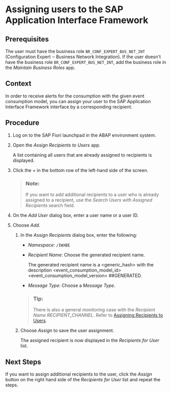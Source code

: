 <!-- loio3703e91f1125462593cfdd6f41038262 -->

# Assigning users to the SAP Application Interface Framework



## Prerequisites

The user must have the business role `BR_CONF_EXPERT_BUS_NET_INT` \(Configuration Expert ‒ Business Network Integration\). If the user doesn't have the business role `BR_CONF_EXPERT_BUS_NET_INT`, add the business role in the *Maintain Business Roles* app.



## Context

In order to receive alerts for the consumption with the given event consumption model, you can assign your user to the SAP Application Interface Framework interface by a corresponding recipient.



## Procedure

1.  Log on to the SAP Fiori launchpad in the ABAP environment system.

2.  Open the *Assign Recipients to Users* app.

    A list containing all users that are already assigned to recipients is displayed.

3.  Click the *\+* in the bottom row of the left-hand side of the screen.

    > ### Note:  
    > If you want to add additional recipients to a user who is already assigned to a recipient, use the *Search Users with Assigned Recipients* search field.

4.  On the *Add User* dialog box, enter a user name or a user ID.

5.  Choose *Add*.

    1.  In the *Assign Recipients* dialog box, enter the following:

        -   *Namespace*: `/IWXBE`
        -   *Recipient Name*: Choose the generated recipient name.

            The generated recipient name is a <generic\_hash\> with the description <event\_consumption\_model\_id\> <event\_consumption\_model\_version\> \#\#GENERATED.

        -   *Message Type*: Choose a *Message Type*.

        > ### Tip:  
        > There is also a general monitoring case with the *Recipient Name* *RECIPIENT\_CHANNEL*. Refer to [Assigning Recipients to Users](assigning-recipients-to-users-14a9615.md).

    2.  Choose *Assign* to save the user assignment.

        The assigned recipient is now displayed in the *Recipients for User* list.





## Next Steps

If you want to assign additional recipients to the user, click the *Assign* button on the right hand side of the *Recipients for User* list and repeat the steps.

